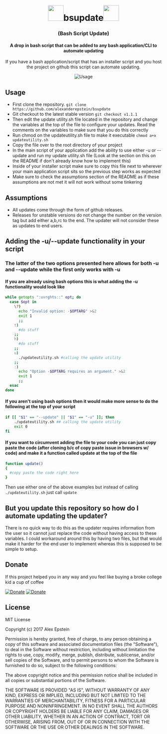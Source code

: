 <div align="center">

# <img src="http://icons.iconarchive.com/icons/alecive/flatwoken/512/Apps-Terminal-Pc-104-icon.png"  height="50px" width="50px" >bsupdate<img src="http://icons.iconarchive.com/icons/alecive/flatwoken/512/Apps-Terminal-Pc-104-icon.png"  height="50px" width="50px" >

### (Bash Script Update)
#### A drop in bash script that can be added to any bash application/CLI to automate updating

If you have a bash application/script that has an installer script and you host the project on github this script can automate updating.

![Usage](https://media.giphy.com/media/xUPGcszQZQWbPn4d8I/giphy.gif)

</div>

## Usage
* First clone the repository. ```git clone https://github.com/alexanderepstein/bsupdate```
* Git checkout to the latest stable version ```git checkout v1.1.1```
* Then edit the update utility.sh file located in the repository and change the variables at the top of the file to configure your updates. Read the comments on the variables to make sure that you do this correctly
* Run chmod on the updateutility.sh file to make it executable ```chmod a+x updateutility.sh```
* Copy the file over to the root directory of your project
* In the main script of your application add the ability to use either -u or --update and run my update utility.sh file (Look at the section on this on the README if don't already know how to implement this)
* Inside of your installer script make sure to copy this file next to wherever your main application script sits so the previous step works as expected
* Make sure to check the assumptions section of the README as if these assumptions are not met it will not work without some tinkering

## Assumptions
* All updates come through the form of github releases.
* Releases for unstable versions do not change the number on the version tag but add either a,b,rc to the end. The updater will not consider these as updates to end users.

## Adding the -u/--update functionality in your script

### The latter of the two options presented here allows for both -u and --update while the first only works with -u

#### If you are already using bash options this is what adding the -u functionality would look like
``` bash
while getopts ":uvrghts::" opt; do
  case $opt in
    \?)
      echo "Invalid option: -$OPTARG" >&2
      exit 1
      ;;
    t)
      #do stuff
    ;;
    h)
      #do stuff
    ;;
    u)
      ./updateutility.sh #calling the update utility
    ;;
    :)
      echo "Option -$OPTARG requires an argument." >&2
      exit 1
      ;;
  esac
done
```

#### If you aren't using bash options then it would make more sense to do the following at the top of your script
``` bash
if [[ "$1" == "--update" || "$1" == "-u" ]]; then
	./updateutility.sh ## calling the update utility
	exit 0
fi
```
#### If you want to circumvent adding the file to your code you can just copy paste the code (after cloning b/c of copy paste issue in browsers w/ code) and make it a function called update at the top of the file
``` bash
function update()
{
  #copy paste the code right here
}
```
Then use either one of the above examples but instead of calling ```./updateutility.sh``` just call ```update```

## But you update this repository so how do I automate updating the updater?
There is no quick way to do this as the updater requires information from the user so it cannot just replace the code without having access to these variables. I could workaround around this by having two files, but that would make it harder for the end user to implement whereas this is supposed to be simple to setup.

## Donate
If this project helped you in any way and you feel like buying a broke college kid a cup of coffee

[![Donate](https://img.shields.io/badge/Donate-Venmo-blue.svg)](https://venmo.com/AlexanderEpstein)
[![Donate](https://img.shields.io/badge/Donate-SquareCash-green.svg)](https://cash.me/$AlexEpstein)

## License

MIT License

Copyright (c) 2017 Alex Epstein

Permission is hereby granted, free of charge, to any person obtaining a copy of this software and associated documentation files (the "Software"), to deal in the Software without restriction, including without limitation the rights to use, copy, modify, merge, publish, distribute, sublicense, and/or sell copies of the Software, and to permit persons to whom the Software is furnished to do so, subject to the following conditions:

The above copyright notice and this permission notice shall be included in all copies or substantial portions of the Software.

THE SOFTWARE IS PROVIDED "AS IS", WITHOUT WARRANTY OF ANY KIND, EXPRESS OR IMPLIED, INCLUDING BUT NOT LIMITED TO THE WARRANTIES OF MERCHANTABILITY, FITNESS FOR A PARTICULAR PURPOSE AND NONINFRINGEMENT. IN NO EVENT SHALL THE AUTHORS OR COPYRIGHT HOLDERS BE LIABLE FOR ANY CLAIM, DAMAGES OR OTHER LIABILITY, WHETHER IN AN ACTION OF CONTRACT, TORT OR OTHERWISE, ARISING FROM, OUT OF OR IN CONNECTION WITH THE SOFTWARE OR THE USE OR OTHER DEALINGS IN THE SOFTWARE.
